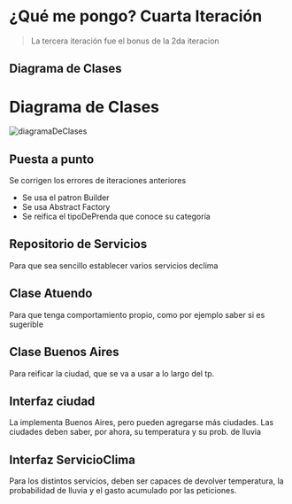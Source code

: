 # ¿Qué me pongo? Cuarta Iteración

> La tercera iteración fue el bonus de la 2da iteracion

## Diagrama de Clases

# Diagrama de Clases

![diagramaDeClases](http://www.plantuml.com/plantuml/proxy?cache=no&src=https://raw.githubusercontent.com/SwaXTech/QueMePongo/main/CuartaIteracion/diagramaDeclases.plantuml)



## Puesta a punto

Se corrigen los errores de iteraciones anteriores

- Se usa el patron Builder
- Se usa Abstract Factory
- Se reifica el tipoDePrenda que conoce su categoría

## Repositorio de Servicios

Para que sea sencillo establecer varios servicios declima

## Clase Atuendo

Para que tenga comportamiento propio, como por ejemplo saber si es sugerible

## Clase Buenos Aires

Para reificar la ciudad, que se va a usar a lo largo del tp.

## Interfaz ciudad

La implementa Buenos Aires, pero pueden agregarse más ciudades.
Las ciudades deben saber, por ahora, su temperatura y su prob. de lluvia

## Interfaz ServicioClima

Para los distintos servicios, deben ser capaces de devolver temperatura,
la probabilidad de lluvia y el gasto acumulado por las peticiones.






